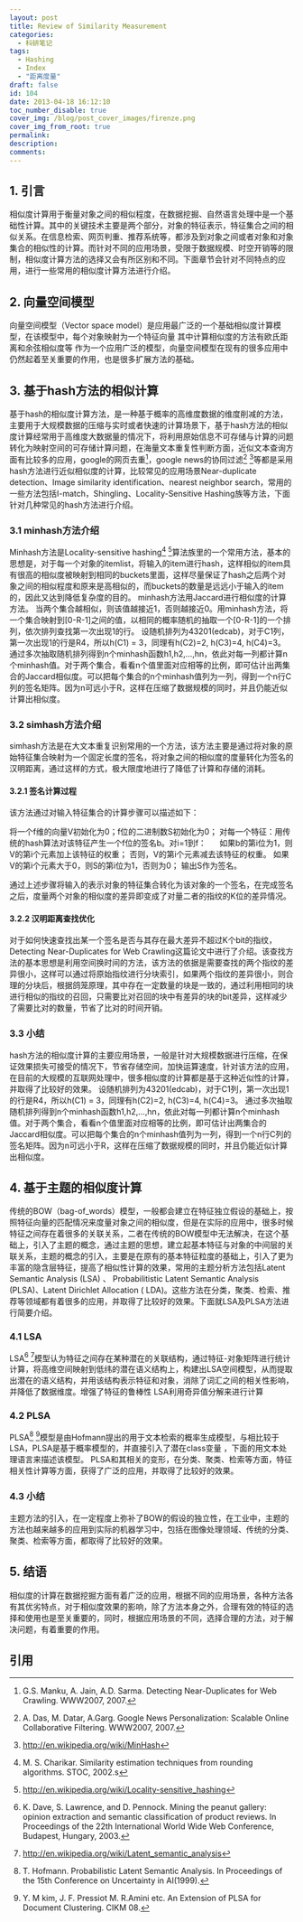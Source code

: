 ```yaml
---
layout: post
title: Review of Similarity Measurement
categories:
  - 科研笔记
tags:
  - Hashing
  - Index
  - "距离度量"
draft: false
id: 104
date: 2013-04-18 16:12:10
toc_number_disable: true
cover_img: /blog/post_cover_images/firenze.png
cover_img_from_root: true
permalink:
description:
comments:
---
```





## 1. 引言

相似度计算用于衡量对象之间的相似程度，在数据挖掘、自然语言处理中是一个基础性计算。其中的关键技术主要是两个部分，对象的特征表示，特征集合之间的相似关系。在信息检索、网页判重、推荐系统等，都涉及到对象之间或者对象和对象集合的相似性的计算。而针对不同的应用场景，受限于数据规模、时空开销等的限制，相似度计算方法的选择又会有所区别和不同。下面章节会针对不同特点的应用，进行一些常用的相似度计算方法进行介绍。



## 2. 向量空间模型


向量空间模型（Vector space model）是应用最广泛的一个基础相似度计算模型，在该模型中，每个对象映射为一个特征向量
其中计算相似度的方法有欧氏距离和余弦相似度等
作为一个应用广泛的模型，向量空间模型在现有的很多应用中仍然起着至关重要的作用，也是很多扩展方法的基础。


## 3. 基于hash方法的相似计算


基于hash的相似度计算方法，是一种基于概率的高维度数据的维度削减的方法，主要用于大规模数据的压缩与实时或者快速的计算场景下，基于hash方法的相似度计算经常用于高维度大数据量的情况下，将利用原始信息不可存储与计算的问题转化为映射空间的可存储计算问题，在海量文本重复性判断方面，近似文本查询方面有比较多的应用，google的网页去重[^1]，google news的协同过滤[^2] [^3]等都是采用hash方法进行近似相似度的计算，比较常见的应用场景Near-duplicate detection、Image similarity identification、nearest neighbor search，常用的一些方法包括I-match，Shingling、Locality-Sensitive Hashing族等方法，下面针对几种常见的hash方法进行介绍。


### 3.1 minhash方法介绍


Minhash方法是Locality-sensitive hashing[^4] [^5]算法族里的一个常用方法，基本的思想是，对于每一个对象的itemlist，将输入的item进行hash，这样相似的item具有很高的相似度被映射到相同的buckets里面，这样尽量保证了hash之后两个对象之间的相似程度和原来是高相似的，而buckets的数量是远远小于输入的item的，因此又达到降低复杂度的目的。
minhash方法用Jaccard进行相似度的计算方法。
当两个集合越相似，则该值越接近1，否则越接近0。用minhash方法，将一个集合映射到[0-R-1]之间的值，以相同的概率随机的抽取一个[0-R-1]的一个排列，依次排列查找第一次出现1的行。
设随机排列为43201(edcab)，对于C1列，第一次出现1的行是R4，所以h(C1) = 3，同理有h(C2)=2, h(C3)=4, h(C4)=3。
通过多次抽取随机排列得到n个minhash函数h1,h2,…,hn，依此对每一列都计算n个minhash值。对于两个集合，看看n个值里面对应相等的比例，即可估计出两集合的Jaccard相似度。可以把每个集合的n个minhash值列为一列，得到一个n行C列的签名矩阵。因为n可远小于R，这样在压缩了数据规模的同时，并且仍能近似计算出相似度。


### 3.2 simhash方法介绍


simhash方法是在大文本重复识别常用的一个方法，该方法主要是通过将对象的原始特征集合映射为一个固定长度的签名，将对象之间的相似度的度量转化为签名的汉明距离，通过这样的方式，极大限度地进行了降低了计算和存储的消耗。

#### 3.2.1 签名计算过程

该方法通过对输入特征集合的计算步骤可以描述如下：


将一个f维的向量V初始化为0；f位的二进制数S初始化为0；
对每一个特征：用传统的hash算法对该特征产生一个f位的签名b。对i=1到f：
     如果b的第i位为1，则V的第i个元素加上该特征的权重；
否则，V的第i个元素减去该特征的权重。
如果V的第i个元素大于0，则S的第i位为1，否则为0；
输出S作为签名。


通过上述步骤将输入的表示对象的特征集合转化为该对象的一个签名，在完成签名之后，度量两个对象的相似度的差异即变成了对量二者的指纹的K位的差异情况。


#### 3.2.2 汉明距离查找优化

对于如何快速查找出某一个签名是否与其存在最大差异不超过K个bit的指纹，Detecting Near-Duplicates for Web Crawling这篇论文中进行了介绍。该查找方法的基本思想是利用空间换时间的方法，该方法的依据是需要查找的两个指纹的差异很小，这样可以通过将原始指纹进行分块索引，如果两个指纹的差异很小，则合理的分块后，根据鸽笼原理，其中存在一定数量的块是一致的，通过利用相同的块进行相似的指纹的召回，只需要比对召回的块中有差异的块的bit差异，这样减少了需要比对的数量，节省了比对的时间开销。


### 3.3 小结


hash方法的相似度计算的主要应用场景，一般是针对大规模数据进行压缩，在保证效果损失可接受的情况下，节省存储空间，加快运算速度，针对该方法的应用，在目前的大规模的互联网处理中，很多相似度的计算都是基于这种近似性的计算，并取得了比较好的效果。
设随机排列为43201(edcab)，对于C1列，第一次出现1的行是R4，所以h(C1) = 3，同理有h(C2)=2, h(C3)=4, h(C4)=3。
通过多次抽取随机排列得到n个minhash函数h1,h2,…,hn，依此对每一列都计算n个minhash值。对于两个集合，看看n个值里面对应相等的比例，即可估计出两集合的Jaccard相似度。可以把每个集合的n个minhash值列为一列，得到一个n行C列的签名矩阵。因为n可远小于R，这样在压缩了数据规模的同时，并且仍能近似计算出相似度。


## 4. 基于主题的相似度计算


传统的BOW（bag-of_words）模型，一般都会建立在特征独立假设的基础上，按照特征向量的匹配情况来度量对象之间的相似度，但是在实际的应用中，很多时候特征之间存在着很多的关联关系，二者在传统的BOW模型中无法解决，在这个基础上，引入了主题的概念，通过主题的思想，建立起基本特征与对象的中间层的关联关系，主题的概念的引入，主要是在原有的基本特征粒度的基础上，引入了更为丰富的隐含层特征，提高了相似性计算的效果，常用的主题分析方法包括Latent Semantic Analysis (LSA) 、 Probabilitistic Latent Semantic Analysis (PLSA)、Latent Dirichlet Allocation ( LDA)。这些方法在分类，聚类、检索、推荐等领域都有着很多的应用，并取得了比较好的效果。下面就LSA及PLSA方法进行简要介绍。


### 4.1 LSA


LSA[^6] [^7]模型认为特征之间存在某种潜在的关联结构，通过特征-对象矩阵进行统计计算，将高维空间映射到低纬的潜在语义结构上，构建出LSA空间模型，从而提取出潜在的语义结构，并用该结构表示特征和对象，消除了词汇之间的相关性影响，并降低了数据维度。增强了特征的鲁棒性
LSA利用奇异值分解来进行计算


### 4.2 PLSA


PLSA[^8] [^9]模型是由Hofmann提出的用于文本检索的概率生成模型，与相比较于LSA，PLSA是基于概率模型的，并直接引入了潜在class变量 ，下面的用文本处理语言来描述该模型。
PLSA和其相关的变形，在分类、聚类、检索等方面，特征相关性计算等方面，获得了广泛的应用，并取得了比较好的效果。


### 4.3 小结


主题方法的引入，在一定程度上弥补了BOW的假设的独立性，在工业中，主题的方法也越来越多的应用到实际的机器学习中，包括在图像处理领域、传统的分类、聚类、检索等方面，都取得了比较好的效果。


## 5. 结语


相似度的计算在数据挖掘方面有着广泛的应用，根据不同的应用场景，各种方法各有其优劣特点，对于相似度效果的影响，除了方法本身之外，合理有效的特征的选择和使用也是至关重要的，同时，根据应用场景的不同，选择合理的方法，对于解决问题，有着重要的作用。


## 引用

[^1]: G.S. Manku, A. Jain, A.D. Sarma. Detecting Near-Duplicates for Web Crawling. WWW2007, 2007.
[^2]: A. Das, M. Datar, A.Garg. Google News Personalization: Scalable Online Collaborative Filtering. WWW2007, 2007.
[^3]: http://en.wikipedia.org/wiki/MinHash
[^4]: M. S. Charikar. Similarity estimation techniques from rounding algorithms. STOC, 2002.s
[^5]: http://en.wikipedia.org/wiki/Locality-sensitive_hashing
[^6]: K. Dave, S. Lawrence, and D. Pennock. Mining the peanut gallery: opinion extraction and semantic classification of product reviews. In Proceedings of the 22th International World Wide Web Conference, Budapest, Hungary, 2003.
[^7]: http://en.wikipedia.org/wiki/Latent_semantic_analysis
[^8]: T. Hofmann. Probabilistic Latent Semantic Analysis. In Proceedings of the 15th Conference on Uncertainty in AI(1999).
[^9]: Y. M kim, J. F. Pressiot M. R.Amini etc. An Extension of PLSA for Document Clustering. CIKM 08.
